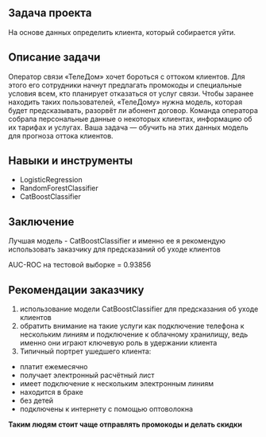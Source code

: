 ## Задача проекта

На основе данных определить клиента, который собирается уйти.

## Описание задачи

Оператор связи «ТелеДом» хочет бороться с оттоком клиентов. Для этого его сотрудники начнут предлагать промокоды и специальные условия всем, кто планирует отказаться от услуг связи. Чтобы заранее находить таких пользователей, «ТелеДому» нужна модель, которая будет предсказывать, разорвёт ли абонент договор. Команда оператора собрала персональные данные о некоторых клиентах, информацию об их тарифах и услугах. Ваша задача — обучить на этих данных модель для прогноза оттока клиентов.

## Навыки и инструменты
- LogisticRegression
- RandomForestClassifier
- CatBoostClassifier

## Заключение

Лучшая модель - CatBoostClassifier и именно ее я рекомендую использовать заказчику для предсказаний об уходе клиентов

AUC-ROC на тестовой выборке = 0.93856

## Рекомендации заказчику

1. использование модели CatBoostClassifier для предсказания об уходе клиентов
2. обратить внимание на такие услуги как подключение телефона к нескольким линиям и подключение к облачному хранилищу, ведь именно они играют ключевую роль в удержании клиента
3. Типичный портрет ушедшего клиента:
- платит ежемесячно
- получает электронный расчётный лист
- имеет подключение к нескольким электронным линиям
- находится в браке
- без детей
- подключены к интернету с помощью оптоволокна

**Таким людям стоит чаще отправлять промокоды и делать скидки**
